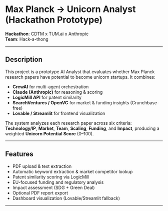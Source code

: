 # Max Planck → Unicorn Analyst (Hackathon Prototype)

**Hackathon**: CDTM x TUM.ai x Anthropic  
**Team**: Hack-a-thong

---

## Description

This project is a prototype AI Analyst that evaluates whether Max Planck research papers have potential to become unicorn startups. It combines:

- **CrewAI** for multi-agent orchestration  
- **Claude (Anthropic)** for reasoning & scoring  
- **LogicMill API** for patent similarity  
- **SearchVentures / OpenVC** for market & funding insights (Crunchbase-free)  
- **Lovable / Streamlit** for frontend visualization  

The system analyzes each research paper across six criteria: **Technology/IP**, **Market**, **Team**, **Scaling**, **Funding**, and **Impact**, producing a weighted **Unicorn Potential Score** (0–100).

---

## Features

- PDF upload & text extraction  
- Automatic keyword extraction & market competitor lookup  
- Patent similarity scoring via LogicMill  
- EU-focused funding and regulatory analysis  
- Impact assessment (SDG + Green Deal)  
- Optional PDF report export  
- Dashboard visualization (Lovable/Streamlit fallback)  

---
